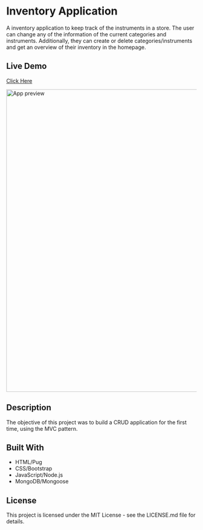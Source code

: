 # Inventory Application

A inventory application to keep track of the instruments in a store. The user can change any of the information of the current categories and instruments. Additionally, they can create or delete categories/instruments and get an overview of their inventory in the homepage.

## Live Demo

[Click Here](https://limitless-thicket-26544.herokuapp.com/inventory/category/create)

<img src="./preview.gif" width="800" alt="App preview"/>

## Description

The objective of this project was to build a CRUD application for the first time, using the MVC pattern.

## Built With

- HTML/Pug
- CSS/Bootstrap
- JavaScript/Node.js
- MongoDB/Mongoose

## License

This project is licensed under the MIT License - see the LICENSE.md file for details.
